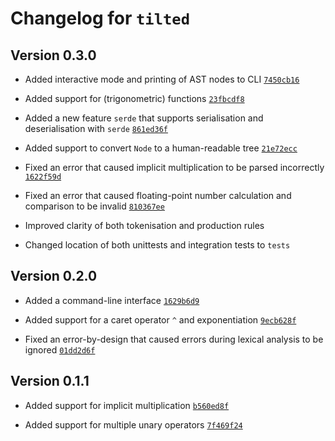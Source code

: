 # Changelog for `tilted`

## Version 0.3.0

- Added interactive mode and printing of AST nodes to CLI [`7450cb16`]

- Added support for (trigonometric) functions [`23fbcdf8`]

- Added a new feature `serde` that supports serialisation and deserialisation with `serde` [`861ed36f`]

- Added support to convert `Node` to a human-readable tree [`21e72ecc`]

- Fixed an error that caused implicit multiplication to be parsed incorrectly [`1622f59d`]

- Fixed an error that caused floating-point number calculation and comparison to be invalid [`810367ee`]

- Improved clarity of both tokenisation and production rules

- Changed location of both unittests and integration tests to `tests`

[`7450cb16`]: https://github.com/SaltedPeanutButter/cal/commit/7450cb165dea47c73cccf3fd0910a0e4541d3055
[`23fbcdf8`]: https://github.com/SaltedPeanutButter/cal/commit/23fbcdf8bc38ad30725db7bbc723bcaef106afa6
[`861ed36f`]: https://github.com/SaltedPeanutButter/cal/commit/861ed36feb1b9c4f203777688406840c8c034d9a
[`21e72ecc`]: https://github.com/SaltedPeanutButter/cal/commit/21e72ecc653cfe7dab5a02c041cdd5cb9fc61540
[`1622f59d`]: https://github.com/SaltedPeanutButter/cal/commit/2f59d54b2ad2ec5ee2587febb0d97e38e170e6df
[`810367ee`]: https://github.com/SaltedPeanutButter/cal/commit/810367ee9682a943334f18c9b94eaca2740f9427

## Version 0.2.0

- Added a command-line interface [`1629b6d9`]

- Added support for a caret operator `^` and exponentiation [`9ecb628f`]

- Fixed an error-by-design that caused errors during lexical analysis to be ignored [`01dd2d6f`]

[`1629b6d9`]: https://github.com/SaltedPeanutButter/cal/commit/1629b6d9ad6cf17ec4e5924add407847bff929a4
[`9ecb628f`]: https://github.com/SaltedPeanutButter/cal/commit/9ecb628fc13d5e82c54a8c3cb27bf8dbd2aaa110
[`01dd2d6f`]: https://github.com/SaltedPeanutButter/cal/commit/01dd2d6f68d1c1a1794cf8576e45e0c10c4e9b54

## Version 0.1.1

- Added support for implicit multiplication [`b560ed8f`]

- Added support for multiple unary operators [`7f469f24`]

[`b560ed8f`]: https://github.com/SaltedPeanutButter/cal/commit/b560ed8f5b6202e5ffd145910cc117e826ad6c8f
[`7f469f24`]: https://github.com/SaltedPeanutButter/cal/commit/7f469f24a5aedb1f3b04dbbd0b95638b1e62057c
